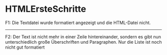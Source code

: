 # HTMLErsteSchritte

F1: Die Textdatei wurde formatiert angezeigt und die HTML-Datei nicht.

---

F2: Der Text ist nicht mehr in einer Zeile hintereinander, sondern es gibt nun unterschiedlich große Überschriften und Paragraphen. Nur die Liste ist noch nicht gut formatiert
